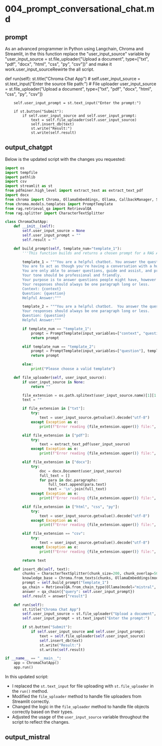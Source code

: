 # 004_prompt_conversational_chat.md

## prompt
As an advanced programmer in Python using Langchain, Chroma and Streamlit, in the this function replace the "user_input_source" variable by "user_input_source = st.file_uploader("Upload a document", type=["txt", "pdf", "docx", "html", "css", "py", "csv"])"  and make it work.user_input_sourceRewirte the all script.

def run(self):
        st.title("Chroma Chat App")
        # self.user_input_source = st.text_input("Enter the source file path:")
        # File uploader
        user_input_source = st.file_uploader("Upload a document", type=["txt", "pdf", "docx", "html", "css", "py", "csv"])
        
        self.user_input_prompt = st.text_input("Enter the prompt:")
        
        if st.button("Submit"):
            if self.user_input_source and self.user_input_prompt:
                text = self.file_uploader(self.user_input_source)
                self.insert_db(text)
                st.write("Result:")
                st.write(self.result)


## output_chatgpt
Below is the updated script with the changes you requested:

```python
import os
import tempfile
import pathlib
import csv
import streamlit as st
from pdfminer.high_level import extract_text as extract_text_pdf
import docx
from chroma import Chroma, OllamaEmbeddings, Ollama, CallbackManager, StreamingStdOutCallbackHandler
from chroma.models.templates import PromptTemplate
from rag.retrieval_qa import RetrievalQA
from rag.splitter import CharacterTextSplitter

class ChromaChatApp:
    def __init__(self):
        self.user_input_source = None
        self.user_input_prompt = ""
        self.result = ""

    def build_prompt(self, template_num="template_1"):
        '''This function builds and returns a chosen prompt for a RAG Application with context and a normal LLM Run without'''

        template_1 = """You are a helpful chatbot. You answer the questions of the users giving a lot of details based on what you find in the context.
        You are to act as though you're having a conversation with a human.
        You are only able to answer questions, guide and assist, and provide recommendations to users. You cannot perform any other tasks outside of this.
        Your tone should be professional and friendly.
        Your purpose is to answer questions people might have, however if the question is unethical you can choose not to answer it.
        Your responses should always be one paragraph long or less.
        Context: {context}
        Question: {question}
        Helpful Answer:"""

        template_2 = """You are a helpful chatbot.  You answer the questions of the users giving a lot of details based on what you find in the context.
        Your responses should always be one paragraph long or less.
        Question: {question}
        Helpful Answer:"""

        if template_num == "template_1":
            prompt = PromptTemplate(input_variables=["context", "question"], template=template_1)
            return prompt

        elif template_num == "template_2":
            prompt = PromptTemplate(input_variables=["question"], template=template_2)
            return prompt

        else:
            print("Please choose a valid template")

    def file_uploader(self, user_input_source):
        if user_input_source is None:
            return ""

        file_extension = os.path.splitext(user_input_source.name)[1][1:]
        text = ""

        if file_extension in ["txt"]:
            try:
                text = user_input_source.getvalue().decode("utf-8")
            except Exception as e:
                print(f"Error reading {file_extension.upper()} file:", e)

        elif file_extension in ["pdf"]:
            try:
                text = extract_text_pdf(user_input_source)
            except Exception as e:
                print(f"Error reading {file_extension.upper()} file:", e)

        elif file_extension in ["docx"]:
            try:
                doc = docx.Document(user_input_source)
                full_text = []
                for para in doc.paragraphs:
                    full_text.append(para.text)
                    text = '\n'.join(full_text)
            except Exception as e:
                print(f"Error reading {file_extension.upper()} file:", e)

        elif file_extension in ["html", "css", "py"]:
            try:
                text = user_input_source.getvalue().decode("utf-8")
            except Exception as e:
                print(f"Error reading {file_extension.upper()} file:", e)

        elif file_extension == "csv":
            try:
                text = user_input_source.getvalue().decode("utf-8")
            except Exception as e:
                print(f"Error reading {file_extension.upper()} file:", e)

        return text

    def insert_db(self, text):
        chunks = CharacterTextSplitter(chunk_size=200, chunk_overlap=50).split_text(text)
        knowledge_base = Chroma.from_texts(chunks, OllamaEmbeddings(model="mistral"), persist_directory="./chroma_db_conversational_chat")
        prompt = self.build_prompt("template_1")
        qa_chain = RetrievalQA.from_chain_type(Ollama(model="mistral", temperature=0.2, callback_manager=CallbackManager([StreamingStdOutCallbackHandler()])), chain_type="stuff", retriever=knowledge_base.as_retriever(), chain_type_kwargs={"prompt": prompt})
        answer = qa_chain({"query": self.user_input_prompt})
        self.result = answer["result"]

    def run(self):
        st.title("Chroma Chat App")
        self.user_input_source = st.file_uploader("Upload a document", type=["txt", "pdf", "docx", "html", "css", "py", "csv"])
        self.user_input_prompt = st.text_input("Enter the prompt:")

        if st.button("Submit"):
            if self.user_input_source and self.user_input_prompt:
                text = self.file_uploader(self.user_input_source)
                self.insert_db(text)
                st.write("Result:")
                st.write(self.result)

if __name__ == "__main__":
    app = ChromaChatApp()
    app.run()
```

In this updated script:

- I replaced the `st.text_input` for file uploading with `st.file_uploader` in the `run()` method.
- Modified the `file_uploader` method to handle file uploaders from Streamlit correctly.
- Changed the logic in the `file_uploader` method to handle file objects correctly based on their types.
- Adjusted the usage of the `user_input_source` variable throughout the script to reflect the changes.


## output_mistral



